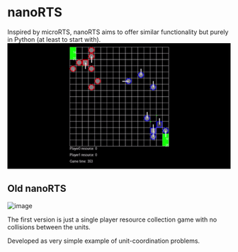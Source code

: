 # nanoRTS

Inspired by microRTS, nanoRTS aims to offer similar functionality but purely in Python (at least to start with).
![image](https://github.com/decatt/nanoRTS/blob/main/nano_rts_demo.gif)

## Old nanoRTS

![image](https://github.com/SimonLucas/nanoRTS/assets/2759137/1bbcf700-2fba-4efc-b2ca-69a183301ba1)


The first version is just a single player resource collection game with no collisions between the units.

Developed as very simple example of unit-coordination problems.
